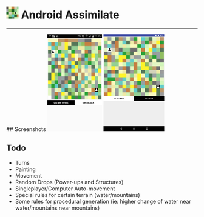 # <img src="https://github.com/simplegr33n/android-game-assimilate/blob/master/screenshots/logos/logo1.jpg" width="32"> Android Assimilate

<hr>
## Screenshots

<img src="https://github.com/simplegr33n/android-game-assimilate/blob/master/screenshots/phone0001.jpg" width="144">
<img src="https://github.com/simplegr33n/android-game-assimilate/blob/master/screenshots/tablet0003.jpg" width="160">



## Todo
* Turns
* Painting
* Movement
* Random Drops (Power-ups and Structures)
* Singleplayer/Computer Auto-movement
* Special rules for certain terrain (water/mountains)
* Some rules for procedural generation (ie: higher change of water near water/mountains near mountains)





